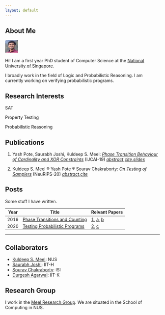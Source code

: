 ```yaml
---
layout: default
---
```


## About Me

<img class="profile-picture" src="yash.jpg" height="42" width="42">

Hi! I am a first year PhD student of Computer Science at the [National University of Singapore](https://www.comp.nus.edu.sg).

I broadly work in the field of Logic and Probabilistic Reasoning. I am currently working on verifying probabilistic programs.

## Research Interests

SAT 

Property Testing 

Probabilistic Reasoning

## Publications

1. Yash Pote, Saurabh Joshi, Kuldeep S. Meel: *[Phase Transition Behaviour of Cardinality and XOR Constraints](https://arxiv.org/abs/1910.09755)* (IJCAI-19) *[abstract](https://meelgroup.github.io/publication/ijcai19_cardxor/)*,*[cite](https://meelgroup.github.io/publication/ijcai19_cardxor/)*,*[slides](https://meelgroup.github.io/files/slides/ijcai19pjm.pdf)*

2. Kuldeep S. Meel &reg; Yash Pote &reg; Sourav Chakraborty: *[On Testing of Samplers](https://arxiv.org/abs/2010.12918)* (NeuRIPS-20) *[abstract](https://meelgroup.github.io/publication/neurips20_testing/)*,*[cite](https://meelgroup.github.io/publication/neurips20_testing/)*

## Posts

Some stuff I have written.

Year | Title                                                             | Relvant Papers
-----|-------------------------------------------------------------------|--------------------
2019 | [Phase Transitions and Counting](https://yashpote.com/parity.md)  | [1](https://arxiv.org/abs/1910.09755), [a](https://arxiv.org/abs/2007.10400), [b](https://www.comp.nus.edu.sg/~meel/Papers/ijcai16-cnfxor.pdf)
2020 | [Testing Probabilistic Programs](https://yashpote.com/testing.md) | [2](https://arxiv.org/abs/2010.12918), [c](https://www.comp.nus.edu.sg/~meel/Papers/aaai19-cm.pdf)

---

## Collaborators

* [Kuldeep S. Meel](https://www.comp.nus.edu.sg/~meel/): NUS 
* [Saurabh Joshi](https://sbjoshi.github.io/): IIT-H
* [Sourav Chakraborty](https://https://www.isical.ac.in/~sourav/): ISI
* [Durgesh Agarwal](https://durgeshra.github.io/): IIT-K

## Research Group

I work in the [Meel Research Group](https://meelgroup.github.io/). We are situated in the School of Computing in NUS. 
